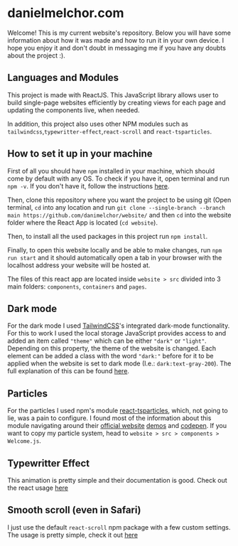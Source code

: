 # danielmelchor.com
Welcome! This is my current website's repository. Below you will have some information about how it was made and how to run it in your own device. I hope you enjoy it and don't doubt in messaging me if you have any doubts about the project :).

## Languages and Modules
This project is made with ReactJS. This JavaScript library allows user to build single-page websites efficiently by creating views for each page and updating the components live, when needed.

In addition, this project also uses other NPM modules such as `tailwindcss`,`typewritter-effect`,`react-scroll` and `react-tsparticles`.

## How to set it up in your machine
First of all you should have `npm` installed in your machine, which should come by default with any OS. To check if you have it, open terminal and run `npm -v`. If you don't have it, follow the instructions [here](https://www.npmjs.com/get-npm).

Then, clone this repository where you want the project to be using git (Open terminal, `cd` into any location and run `git clone --single-branch --branch main https://github.com/danimelchor/website/` and then `cd` into the website folder where the React App is located (`cd website`).

Then, to install all the used packages in this project run `npm install`.

Finally, to open this website locally and be able to make changes, run `npm run start` and it should automatically open a tab in your browser with the localhost address your website will be hosted at.

The files of this react app are located inside `website > src` divided into 3 main folders: `components`, `containers` and `pages`.

## Dark mode
For the dark mode I used [TailwindCSS](https://tailwindcss.com/)'s integrated dark-mode functionality. For this to work I used the local storage JavaScript provides access to and added an item called `"theme"` which can be either `"dark"` or `"light"`. Depending on this property, the theme of the website is changed. Each element can be added a class with the word `"dark:"` before for it to be applied when the website is set to dark mode (I.e.: `dark:text-gray-200`). The full explanation of this can be found [here](https://tailwindcss.com/docs/dark-mode#toggling-dark-mode-manually).

## Particles
For the particles I used npm's module [react-tsparticles](https://www.npmjs.com/package/react-tsparticles), which, not going to lie, was a pain to configure. I found most of the information about this module navigating around their [official website](https://particles.js.org/) [demos](https://particles.js.org/samples/index.html#chars) and [codepen](https://codepen.io/collection/DPOage). If you want to copy my particle system, head to `website > src > components > Welcome.js`.

## Typewritter Effect
This animation is pretty simple and their documentation is good. Check out the react usage [here](https://www.npmjs.com/package/typewriter-effect#react)

## Smooth scroll (even in Safari)
I just use the default `react-scroll` npm package with a few custom settings. The usage is pretty simple, check it out [here](https://www.npmjs.com/package/react-scroll)
